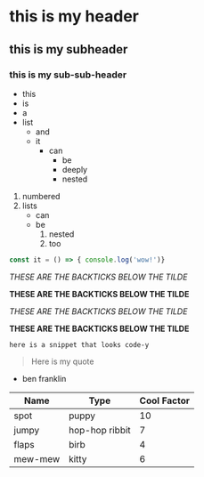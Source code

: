 # this is my header
## this is my subheader
### this is my sub-sub-header

* this
* is
* a
* list
    * and
    * it
        * can
            * be
            * deeply
            * nested

1) numbered
1) lists
    - can
    - be
        1) nested
        1) too

```js
const it = () => { console.log('wow!')}

```

_THESE ARE THE BACKTICKS BELOW THE TILDE_

__THESE ARE THE BACKTICKS BELOW THE TILDE__


*THESE ARE THE BACKTICKS BELOW THE TILDE*

**THESE ARE THE BACKTICKS BELOW THE TILDE**

`here is a snippet that looks code-y`

> Here is my quote
- ben franklin

Name|Type|Cool Factor
---|---|---
spot | puppy | 10
jumpy | hop-hop ribbit | 7
flaps | birb | 4
mew-mew | kitty | 6